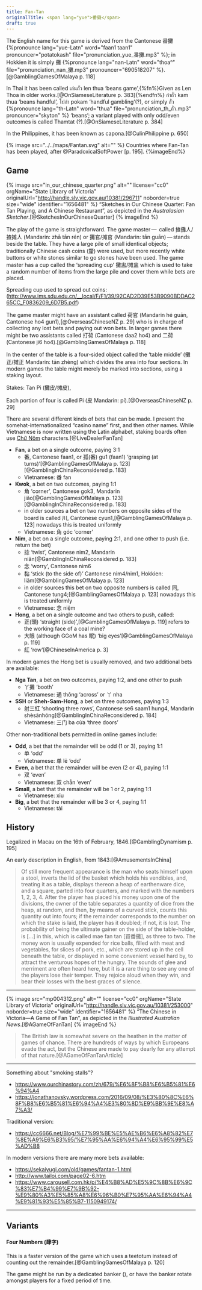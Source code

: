 ```yaml
---
title: Fan-Tan
originalTitle: <span lang="yue">番攤</span>
draft: true
---
```


The English name for this game is derived from the Cantonese <span lang="yue">番攤</span>
{%pronounce lang="yue-Latn" word="faan1 taan1" pronouncer="potatokash" file="pronunciation_yue_番攤.mp3" %};
in Hokkien it is simply <span lang="">攤</span>
{%pronounce lang="nan-Latn" word="thoaⁿ" file="pronunciation_nan_攤.mp3" pronouncer="690518207" %}.[@GamblingGamesOfMalaya p. 118]

In Thai it has been called <span lang="th">เล่นถั่ว</span> <span lang="th-Latn">len thua</span> ‘beans game’,{%fn%}Given as Len Thoa in older works.[@OnSiameseLiterature p. 383]{%endfn%} <span lang="th">กำถั่ว</span>  <span lang="th-Latn">kam thua</span> ‘beans handful’,
<span lang="th">โปกำ</span> <span lang="th-Latn">pokam</span> ‘handful gambling’(?), or simply <span lang="th">ถั่ว</span> {%pronounce lang="th-Latn" word="thua" file="pronunciation_th_ถั่ว.mp3" pronouncer="skyton" %} ‘beans’; a variant played with only odd/even outcomes is called Thamtat (?).[@OnSiameseLiterature p. 384]

In the Philippines, it has been known as <span lang="fil">capona</span>.[@CulinPhilippine p. 650]

{% image src="../../maps/Fantan.svg" alt="" %}
Countries where Fan-Tan has been played, after @ParadoxicalSoftPower [p. 195].
{%imageEnd%}

## Game

{% image src="in_our_chinese_quarter.png" alt="" 
  license="cc0" orgName="State Library of Victoria" originalUrl="http://handle.slv.vic.gov.au/10381/296711" noborder=true size="wide" 
  identifier="1656481" %}
“Sketches in Our Chinese Quarter: Fan Tan Playing, and A Chinese Restaurant”, as depicted in the <cite>Australasian Sketcher</cite>.[@SketchesInOurChineseQuarter]
{% imageEnd %}

The play of the game is straightforward. The game master —  called <span lang="zh-Hant">揸攤人</span>/<span
lang="zh-Hans">揸摊人</span> (Mandarin: <span lang="zh-Latn-pinyin">zhā tān rén</span>) or <span lang="zh-Hant">攤官</span>/<span
lang="zh-Hans">摊官</span> (Mandarin: <span lang="zh-Latn-pinyin">tān guān</span>) — stands beside the table.
They have a large pile of small identical objects; traditionally Chinese cash coins (<span lang="zh">釐</span>) were used, but more recently white buttons or white stones similar to go stones have been used. The game master has a cup called the ‘spreading cup’ <span lang="zh-Hant">攤盅</span>/<span lang="zh-Hans">摊盅</span> which is used to take a random number of items from the large pile and cover them while bets are placed.

Spreading cup used to spread out coins:  (http://www.ims.sdu.edu.cn/__local/F/F1/39/92CAD2D39E53B9090BDDAC265CC_F0836209_6D7B5.pdf)

The game master might have an assistant called <span lang="zh">荷官</span> (Mandarin <span lang="zh-Latn-pinyin">hé guān</span>, Cantonese <span lang="yue-Latn-jyutping">ho4 gun1</span>),[@OverseasChineseNZ p. 29] who is in charge of collecting any lost bets and paying out won bets. In larger games there might be two assistants called <span lang="yue">打荷</span> (Cantonese <span lang="yue-Latn-jyutping">daa2 ho4</span>) and <span lang="yue">二荷</span> (Cantonese <span lang="yue-Latn-jyutping">ji6 ho4</span>).[@GamblingGamesOfMalaya p. 118]

In the center of the table is a four-sided object called the ‘table middle’ (<span lang="zh-Hant">攤正</span>/<span lang="zh-Hans">摊正</span> Mandarin: <span lang="zh-Latn-pinyin">tān zhèng</span>) which divides the area into four sections. In modern games the table might merely be marked into sections, using a staking layout.

Stakes: Tan Pi (<span lang="zh-Hant">攤皮</span>/<span lang="zh-Hans">摊皮</span>),

Each portion of four is called Pi (<span lang="zh">皮</span> Mandarin: <span lang="zh-Latn-pinyin">pí</span>).[@OverseasChineseNZ p. 29]

There are several different kinds of bets that can be made. I present the
somehat-internationalized “casino name” first, and then other names. While
Vietnamese is now written using the Latin alphabet, staking boards often use
[<span class="noun" lang="vi">Chữ Nôm</span>](https://en.wikipedia.org/wiki/Ch%E1%BB%AF_N%C3%B4m) characters.[@LiveDealerFanTan]

* **Fan**, a bet on a single outcome, paying 3:1
  * <span lang="zh">番</span>, Cantonese <span lang="yue-Latn-jyutping">faan1</span>, or <span lang="zh">孤(番)</span> <span lang="yue-Latn-jyutping">gu1 (faan1)</span> ‘grasping (at turns)’[@GamblingGamesOfMalaya p. 123][@GamblingInChinaReconsidered p. 183]
  * Vietnamese: <span lang="vi-Hani">番</span> <span lang="vi">fan</span> 
* **Kwok**, a bet on two outcomes, paying 1:1
  * <span lang="zh">角</span> ‘corner’, Cantonese <span lang="yue-Latn-jyutping">gok3</span>, Mandarin <span lang="zh-Latn-pinyin">jiǎo</span>[@GamblingGamesOfMalaya p. 123][@GamblingInChinaReconsidered p. 183]
  * in older sources a bet on two numbers on opposite sides of the board is called <span lang="zh">川</span>, Cantonese <span lang="yue-Latn-jyutping">cyun1</span>,[@GamblingGamesOfMalaya p. 123] nowadays this is treated uniformly
  * Vietnamese: <span lang="vi-Hani">角</span> <span lang="vi">góc</span> ‘corner’
* **Nim**, a bet on a single outcome, paying 2:1, and one other to push (i.e. return the bet)
  * <span lang="zh">捻</span> ‘twist’, Cantonese <span lang="yue-Latn">nim2</span>, Mandarin <span lang="zh-Latn-pinyin">niǎn</span>[@GamblingInChinaReconsidered p. 183]
  * <span lang="zh">念</span> ‘worry’, Cantonese <span lang="yue-Latn-jyutping">nim6</span>
  * <span lang="zh">黏</span> ‘stick (to the side of)’ Cantonese <span lang="yue-Latn-jyutping">nim4/nim1</span>, Hokkien: <span lang="nan-Latn">liâm</span>[@GamblingGamesOfMalaya p. 123]
  * in older sources this bet on two opposite numbers is called <span lang="zh">同</span>, Cantonese <span lang="yue-Latn-jyutping">tung4</span>;[@GamblingGamesOfMalaya p. 123] nowadays this is treated uniformly
  * Vietnamese: <span lang="vi-Hani">念</span> <span lang="vi">niệm</span> 
* **Hong**, a bet on a single outcome and two others to push, called:
    * <span lang="zh">正(頭)</span> ‘straight (side)’,[@GamblingGamesOfMalaya p. 119] refers to the working face of a coal mine?
    * <span lang="zh">大眼</span> (although GGoM has 眠) ‘big eyes’[@GamblingGamesOfMalaya p. 119]
    * <span lang="zh">紅</span> ‘row’[@ChineseInAmerica p. 3]

In modern games the Hong bet is usually removed, and two additional bets are available:

* **Nga Tan**, a bet on two outcomes, paying 1:2, and one other to push
  * <span lang="zh">丫攤</span> ‘booth’
  * Vietnamese: <span lang="vi-Hani">通</span> <span lang="vi">thông</span> ‘across’ or <span lang="vi-Hani">丫</span> <span lang="vi">nha</span> 
* **SSH** or **Sheh-Sam-Hong**, a bet on three outcomes, paying 1:3
  * <span lang="zh">射三紅</span> ‘shooting three rows’, Cantonese <span lang="yue-Latn-jyutping">se6 saam1 hung4</span>, Mandarin <span lang="zh-Latn-pinyin">shèsānhóng</span>[@GamblingInChinaReconsidered p. 184] 
  * Vietnamese: <span lang="vi-Hani">三门</span> <span lang="vi">ba cửa</span> ‘three doors’

Other non-traditional bets permitted in online games include:
* **Odd**, a bet that the remainder will be odd (1 or 3), paying 1:1
  * <span lang="zh">单</span> ‘odd’
  * Vietnamese: <span lang="vi-Hani">单</span> <span lang="vi">lẻ</span> ‘odd’
* **Even**, a bet that the remainder will be even (2 or 4), paying 1:1
  * <span lang="zh">双</span> ‘even’
  * Vietnamese: <span lang="vi-Hani">双</span> <span lang="vi">chẵn</span> ‘even’
* **Small**, a bet that the remainder will be 1 or 2, paying 1:1
  * Vietnamese: <span lang="vi">xỉu</span>
* **Big**, a bet that the remainder will be 3 or 4, paying 1:1
  * Vietnamese: <span lang="vi">tài</span>


## History

Legalized in Macau on the 16th of February, 1846.[@GamblingDynamism p. 195]

An early description in English, from 1843:[@AmusementsInChina]

> Of still more frequent appearance is the man who seats himself upon a stool,
> inverts the lid of the basket which holds his vendibles, and, treating it as a
> table, displays thereon a heap of earthenware dice, and a square, parted into
> four quarters, and marked with the numbers 1, 2, 3, 4. After the player has
> placed his money upon one of the divisions, the owner of the table separates a
> quantity of dice from the heap, at random, and then, by means of a curved
> stick, counts this quantity out into fours; if the remainder corresponds to
> the number on which the stake is laid, the player has it doubled; if not, it
> is lost. The probability of being the ultimate gainer on the side of the
> table-holder, is […] in this, which is called <span lang="zh-Latn">mae fan
> tan</span> [<span lang="zh-Hant">買番攤</span>], as three to two. The money
> won is usually expended for rice balls, filled with meat and vegetables, for
> slices of pork, etc., which are stored up in the cell beneath the table, or
> displayed in some convenient vessel hard by, to attract the venturous hopes of
> the hungry. The sounds of glee and merriment are often heard here, but it is a
> rare thing to see any one of the players lose their temper. They rejoice aloud
> when they win, and bear their losses with the best graces of silence.

---


{% image src="mp004312.png" alt="" 
  license="cc0" orgName="State Library of Victoria" originalUrl="http://handle.slv.vic.gov.au/10381/253000" noborder=true size="wide" 
  identifier="1656481" %}
“The Chinese in Victoria—A Game of Fan Tan”, as depicted in the <cite>Illustrated Australian News</cite>.[@AGameOfFanTan]
{% imageEnd %}

> The British law is somewhat severe on the heathen in the matter of games of
> chance. There are hundreds of ways by which Europeans evade the act, but the
> Chinese are made to pay dearly for any attempt of that nature.[@AGameOfFanTanArticle]

---


Something about "smoking stalls"?
- https://www.ourchinastory.com/zh/679/%E6%8F%B8%E6%B5%81%E6%94%A4
- https://jonathanovsky.wordpress.com/2016/09/08/%E3%80%8C%E6%8F%B8%E6%B5%81%E6%94%A4%E3%80%8D%E9%BB%9E%E8%A7%A3/

Traditional version:
- https://cc6666.net/Blog/%E7%99%BE%E5%AE%B6%E6%A8%82%E7%8E%A9%E6%B3%95/%E7%95%AA%E6%94%A4%E6%95%99%E5%AD%B8

In modern versions there are many more bets available:
- https://sekaiyugi.com/old/games/fantan-1.html
- http://www.tailoi.com/page02-6.htm
- https://www.carousell.com.hk/p/%E4%B8%AD%E5%9C%8B%E6%9C%83%E7%B4%99%E7%9B%92-%E9%80%A3%E5%85%A8%E6%96%B0%E7%95%AA%E6%94%A4%E9%81%93%E5%85%B7-1150949174/

---

## Variants

#### Four Numbers (<span lang="zh">肆字</span>)

This is a faster version of the game which uses a teetotum instead of counting
out the remainder.[@GamblingGamesOfMalaya p. 120]

The game might be run by a dedicated banker (), or have the banker rotate
amongst players for a fixed period of time.
